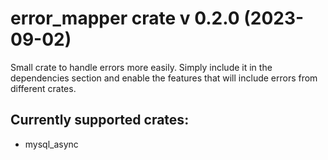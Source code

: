# error_mapper crate v 0.2.0 (2023-09-02)

Small crate to handle errors more easily. Simply include it in the dependencies section and enable the features that 
will include errors from different crates.

## Currently supported crates:
 - mysql_async